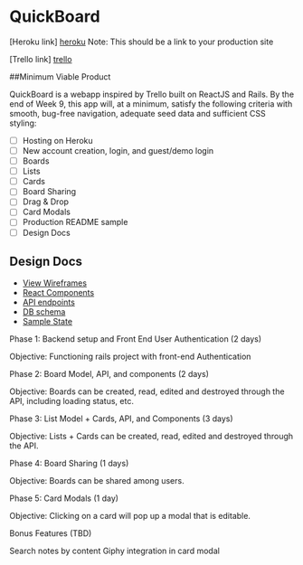 # QuickBoard
[Heroku link] [heroku] Note: This should be a link to your production site

[Trello link] [trello]

[heroku]: http://herokuapp.com
[trello]: https://trello.com


##Minimum Viable Product

QuickBoard is a webapp inspired by Trello built on ReactJS and Rails. By the end of Week 9, this app will, at a minimum, satisfy the following criteria with smooth, bug-free navigation, adequate seed data and sufficient CSS styling:

- [ ] Hosting on Heroku
- [ ] New account creation, login, and guest/demo login
- [ ] Boards
- [ ] Lists
- [ ] Cards
- [ ] Board Sharing
- [ ] Drag & Drop
- [ ] Card Modals
- [ ] Production README sample
- [ ] Design Docs

## Design Docs
* [View Wireframes][wireframes]
* [React Components][components]
* [API endpoints][api-endpoints]
* [DB schema][schema]
* [Sample State][sample-state]

[wireframes]: docs/wireframes
[components]: docs/component-hierarchy.md
[sample-state]: docs/sample-state.md
[api-endpoints]: docs/api-endpoints.md
[schema]: docs/schema.md

Phase 1: Backend setup and Front End User Authentication (2 days)

Objective: Functioning rails project with front-end Authentication

Phase 2: Board Model, API, and components (2 days)

Objective: Boards can be created, read, edited and destroyed through the API, including
loading status, etc.

Phase 3: List Model + Cards, API, and Components (3 days)

Objective: Lists + Cards can be created, read, edited and destroyed through the API.

Phase 4: Board Sharing (1 days)

Objective: Boards can be shared among users.

Phase 5: Card Modals (1 day)

Objective: Clicking on a card will pop up a modal that is editable.

Bonus Features (TBD)

 Search notes by content
 Giphy integration in card modal
